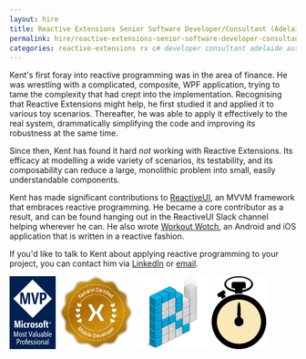 ```yaml
---
layout: hire
title: Reactive Extensions Senior Software Developer/Consultant (Adelaide, Australia)
permalink: hire/reactive-extensions-senior-software-developer-consultant-adelaide-australia.html
categories: reactive-extensions rx c# developer consultant adelaide australia
---
```


Kent's first foray into reactive programming was in the area of finance. He was wrestling with a complicated, composite, WPF application, trying to tame the complexity that had crept into the implementation. Recognising that Reactive Extensions might help, he first studied it and applied it to various toy scenarios. Thereafter, he was able to apply it effectively to the real system, drammatically simplifying the code and improving its robustness at the same time.

Since then, Kent has found it hard _not_ working with Reactive Extensions. Its efficacy at modelling a wide variety of scenarios, its testability, and its composability can reduce a large, monolithic problem into small, easily understandable components.

Kent has made significant contributions to [ReactiveUI](http://reactiveui.net/), an MVVM framework that embraces reactive programming. He became a core contributor as a result, and can be found hanging out in the ReactiveUI Slack channel helping wherever he can. He also wrote [Workout Wotch](https://github.com/kentcb/WorkoutWotch), an Android and iOS application that is written in a reactive fashion.

If you'd like to talk to Kent about applying reactive programming to your project, you can contact him via [LinkedIn](http://www.linkedin.com/in/kent-boogaart-61951516) or [email](mailto:kent.boogaart@gmail.com).

<a style="background: none; !important" href="https://mvp.microsoft.com/en-us/PublicProfile/4025178?fullName=Kent%20Cameron%20Boogaart"><img src="mvp_logo.png" style="display: inline; height: 128px; !important"></a> <a style="background: none; !important" href="https://university.xamarin.com/certification"><img src="xamarin.png" style="display: inline; height: 128px; !important"></a> <a style="background: none; !important" href="http://reactiveui.net/"><img src="reactiveui.png" style="display: inline; !important"/></a> <a style="background: none; !important" href="https://github.com/kentcb/WorkoutWotch"><img src="workoutwotch.png" style="display: inline; !important"/></a>